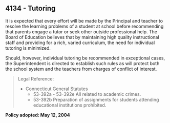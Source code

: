 ## 4134 - Tutoring

It is expected that every effort will be made by the Principal and teacher to resolve the learning problems of a student at school before recommending that parents engage a tutor or seek other outside professional help. The Board of Education believes that by maintaining high quality instructional staff and providing for a rich, varied curriculum, the need for individual tutoring is minimized.

Should, however, individual tutoring be recommended in exceptional cases, the Superintendent is directed to establish such rules as will protect both the school system and the teachers from charges of conflict of interest.

> Legal Reference: 
> 
> * Connecticut General Statutes
>   * 53-392a - 53-392e All related to academic crimes.
>   * 53-392b Preparation of assignments for students attending educational institutions prohibited.

**Policy adopted:  May 12, 2004**

